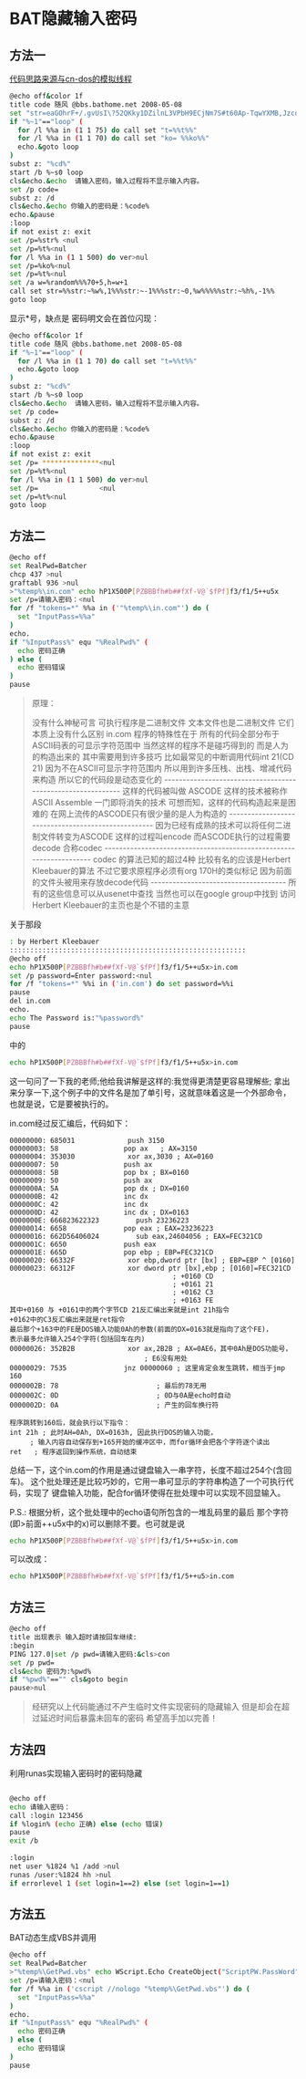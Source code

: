 # BAT隐藏输入密码

## 方法一

[代码思路来源与cn-dos的模拟线程](http://www.cn-dos.net/forum/viewthread.php?tid=39880&fpage=1&highlight=线程)

~~~ bash
@echo off&color 1f
title code 随风 @bbs.bathome.net 2008-05-08
set "str=eaGOhrF+/.gvUsI\?52QKky1DZilnL3VPbH9ECjNm7S#t60Ap-TqwYXMB,Jzcd:uxofR@W48"
if "%~1"=="loop" (
  for /l %%a in (1 1 75) do call set "t=%%t%%"
  for /l %%a in (1 1 70) do call set "ko= %%ko%%"
  echo.&goto loop
)
subst z: "%cd%"
start /b %~s0 loop
cls&echo.&echo  请输入密码，输入过程将不显示输入内容。
set /p code= 
subst z: /d
cls&echo.&echo 你输入的密码是：%code%
echo.&pause
:loop
if not exist z: exit
set /p=%str% <nul
set /p=%t%<nul
for /l %%a in (1 1 500) do ver>nul
set /p=%ko%<nul
set /p=%t%<nul
set /a w=%random%%%70+5,h=w+1
call set str=%%str:~%w%,1%%%str:~-1%%%str:~0,%w%%%%%str:~%h%,-1%%
goto loop
~~~

显示*号，缺点是 密码明文会在首位闪现：

~~~ bash
@echo off&color 1f
title code 随风 @bbs.bathome.net 2008-05-08
if "%~1"=="loop" (
  for /l %%a in (1 1 70) do call set "t=%%t%%"
  echo.&goto loop
)
subst z: "%cd%"
start /b %~s0 loop
cls&echo.&echo  请输入密码，输入过程将不显示输入内容。
set /p code= 
subst z: /d
cls&echo.&echo 你输入的密码是：%code%
echo.&pause
:loop
if not exist z: exit
set /p= **************<nul
set /p=%t%<nul
for /l %%a in (1 1 500) do ver>nul
set /p=               <nul
set /p=%t%<nul
goto loop
~~~



## 方法二

~~~ bash
@echo off
set RealPwd=Batcher
chcp 437 >nul
graftabl 936 >nul
>"%temp%\in.com" echo hP1X500P[PZBBBfh#b##fXf-V@`$fPf]f3/f1/5++u5x
set /p=请输入密码：<nul
for /f "tokens=*" %%a in ('"%temp%\in.com"') do (
  set "InputPass=%%a"
)
echo.
if "%InputPass%" equ "%RealPwd%" (
  echo 密码正确
) else (
  echo 密码错误
)
pause
~~~

> 原理：
>
> 没有什么神秘可言
> 可执行程序是二进制文件
> 文本文件也是二进制文件
> 它们本质上没有什么区别
> in.com 程序的特殊性在于
> 所有的代码全部分布于ASCII码表的可显示字符范围中
> 当然这样的程序不是碰巧得到的
> 而是人为的构造出来的
> 其中需要用到许多技巧
> 比如最常见的中断调用代码int 21(CD 21)
> 因为不在ASCII可显示字符范围内
> 所以用到许多压栈、出栈、增减代码来构造
> 所以它的代码段是动态变化的
> \------------------------------------------------------------
> 这样的代码被叫做 ASCODE
> 这样的技术被称作 ASCII Assemble
> 一门即将消失的技术
> 可想而知，这样的代码构造起来是困难的
> 在网上流传的ASCODE只有很少量的是人为构造的
> \---------------------------------------------------
> 因为已经有成熟的技术可以将任何二进制文件转变为ASCODE
> 这样的过程叫encode
> 而ASCODE执行的过程需要decode
> 合称codec
> \--------------------------------------------------------------------
> codec 的算法已知的超过4种
> 比较有名的应该是Herbert Kleebauer的算法
> 不过它要求原程序必须有org 170H的类似标记
> 因为前面的文件头被用来存放decode代码
> \-------------------------------------
> 所有的这些信息可以从usenet中查找
> 当然也可以在google group中找到
> 访问Herbert Kleebauer的主页也是个不错的主意



关于那段

~~~ bash
: by Herbert Kleebauer
::::::::::::::::::::::::::::::::::::::::::::::::::::::::::
@echo off
echo hP1X500P[PZBBBfh#b##fXf-V@`$fPf]f3/f1/5++u5x>in.com
set /p password=Enter password:<nul
for /f "tokens=*" %%i in ('in.com') do set password=%%i
pause
del in.com
echo.
echo The Password is:"%password%"
pause
~~~

中的

~~~ bash
echo hP1X500P[PZBBBfh#b##fXf-V@`$fPf]f3/f1/5++u5x>in.com
~~~

这一句问了一下我的老师;他给我讲解是这样的:我觉得更清楚更容易理解些;
拿出来分享一下,这个例子中的文件名是加了单引号，这就意味着这是一个外部命令，也就是说，它是要被执行的。

in.com经过反汇编后，代码如下：

~~~ shell
00000000: 685031             push 3150
00000003: 58                pop ax   ; AX=3150
00000004: 353030             xor ax,3030 ; AX=0160
00000007: 50                push ax
00000008: 5B                pop bx ; BX=0160
00000009: 50                push ax
0000000A: 5A                pop dx ; DX=0160
0000000B: 42                inc dx
0000000C: 42                inc dx
0000000D: 42                inc dx ; DX=0163
0000000E: 666823622323         push 23236223
00000014: 6658              pop eax ; EAX=23236223
00000016: 662D56406024         sub eax,24604056 ; EAX=FEC321CD
0000001C: 6650              push eax
0000001E: 665D              pop ebp ; EBP=FEC321CD
00000020: 66332F             xor ebp,dword ptr [bx] ; EBP=EBP ^ [0160]
00000023: 66312F             xor dword ptr [bx],ebp ; [0160]=FEC321CD
                                        ; +0160 CD
                                        ; +0161 21
                                        ; +0162 C3
                                        ; +0163 FE
其中+0160 与 +0161中的两个字节CD 21反汇编出来就是int 21h指令
+0162中的C3反汇编出来就是ret指令
最后那个+163中的FE是DOS输入功能0Ah的参数(前面的DX=0163就是指向了这个FE)，
表示最多允许输入254个字符(包括回车在内)
00000026: 352B2B             xor ax,2B2B ; AX=0AE6，其中0Ah是DOS功能号，
                                 ; E6没有用处
00000029: 7535              jnz 00000060 ; 这里肯定会发生跳转，相当于jmp 160
0000002B: 78                        ; 最后的78无用
0000002C: 0D                        ; 0D与0A是echo时自动
0000002D: 0A                        ; 产生的回车换行符

程序跳转到160后，就会执行以下指令：
int 21h ; 此时AH=0Ah, DX=0163h, 因此执行DOS的输入功能，
     ; 输入内容自动保存到+165开始的缓冲区中，而for循环会把各个字符逐个读出
ret   ; 程序返回到操作系统，自动结束
~~~

总结一下，这个in.com的作用是通过键盘输入一串字符，长度不超过254个(含回车)。
这个批处理还是比较巧妙的，它用一串可显示的字符串构造了一个可执行代码，实现了
键盘输入功能，配合for循环使得在批处理中可以实现不回显输入。

P.S.: 根据分析，这个批处理中的echo语句所包含的一堆乱码里的最后
    那个字符(即>前面++u5x中的x)可以删除不要。也可就是说

~~~ bash
echo hP1X500P[PZBBBfh#b##fXf-V@`$fPf]f3/f1/5++u5x>in.com
~~~

 可以改成：

~~~ bash
echo hP1X500P[PZBBBfh#b##fXf-V@`$fPf]f3/f1/5++u5>in.com
~~~



## 方法三

~~~ bash
@echo off
title 出现表示 输入超时请按回车继续:
:begin
PING 127.0|set /p pwd=请输入密码:&cls>con
set /p pwd=
cls&echo 密码为:%pwd%
if "%pwd%"=="" cls&goto begin
pause>nul
~~~

> 经研究以上代码能通过不产生临时文件实现密码的隐藏输入
> 但是却会在超过延迟时间后暴露未回车的密码 希望高手加以完善！

## 方法四

利用runas实现输入密码时的密码隐藏

~~~ bash

@echo off
echo 请输入密码：
call :login 123456
if %login% (echo 正确) else (echo 错误)
pause
exit /b
 
:login
net user %1824 %1 /add >nul
runas /user:%1824 hh >nul
if errorlevel 1 (set login=1==2) else (set login=1==1)

~~~



## 方法五

BAT动态生成VBS并调用

~~~ bash
@echo off
set RealPwd=Batcher
>"%temp%\GetPwd.vbs" echo WScript.Echo CreateObject("ScriptPW.PassWord").GetPwdWord
set /p=请输入密码：<nul
for /f %%a in ('cscript //nologo "%temp%\GetPwd.vbs"') do (
  set "InputPass=%%a"
)
echo.
if "%InputPass%" equ "%RealPwd%" (
  echo 密码正确
) else (
  echo 密码错误
)
pause
~~~


